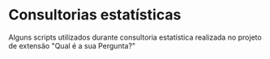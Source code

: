 # Consultorias estatísticas

Alguns scripts utilizados durante consultoria estatística realizada no projeto de extensão "Qual é a sua Pergunta?"

